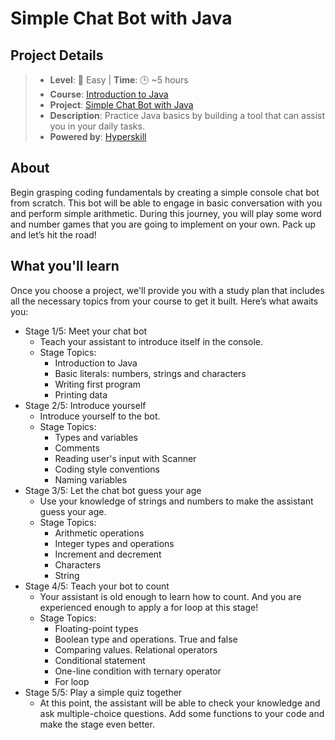 # Simple Chat Bot with Java

## Project Details
> * **Level**: 🌟 Easy | **Time**: 🕒 ~5 hours
> * **Course**: [Introduction to Java](https://hyperskill.org/courses/8-introduction-to-java)
> * **Project**: [Simple Chat Bot with Java](https://hyperskill.org/projects/113?track=8)
> * **Description**: Practice Java basics by building a tool that can assist you in your daily tasks.
> * **Powered by**: [Hyperskill](https://hyperskill.org/)

## About
Begin grasping coding fundamentals by creating a simple console chat bot from scratch. This bot will be able to engage 
in basic conversation with you and perform simple arithmetic. During this journey, you will play some word and number 
games that you are going to implement on your own. Pack up and let’s hit the road!

## What you'll learn
Once you choose a project, we'll provide you with a study plan that includes all the necessary topics from your course 
to get it built. Here’s what awaits you:

* Stage 1/5: Meet your chat bot
  * Teach your assistant to introduce itself in the console.
  * Stage Topics:
    * Introduction to Java
    * Basic literals: numbers, strings and characters
    * Writing first program
    * Printing data
* Stage 2/5: Introduce yourself
  * Introduce yourself to the bot.
  * Stage Topics:
    * Types and variables
    * Comments
    * Reading user's input with Scanner
    * Coding style conventions
    * Naming variables
* Stage 3/5: Let the chat bot guess your age
  * Use your knowledge of strings and numbers to make the assistant guess your age.
  * Stage Topics:
    * Arithmetic operations
    * Integer types and operations
    * Increment and decrement
    * Characters
    * String
* Stage 4/5: Teach your bot to count
  * Your assistant is old enough to learn how to count. And you are experienced enough to apply a for loop at this stage!
  * Stage Topics:
    * Floating-point types
    * Boolean type and operations. True and false
    * Comparing values. Relational operators
    * Conditional statement
    * One-line condition with ternary operator
    * For loop
* Stage 5/5: Play a simple quiz together
  * At this point, the assistant will be able to check your knowledge and ask multiple-choice questions. Add some 
    functions to your code and make the stage even better.